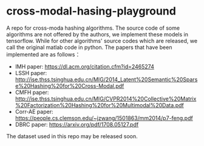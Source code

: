 # cross-modal-hasing-playground

A repo for cross-moda hashing algorithms.
The source code of some algorithms are not offered by the authors, we implement these models in tensorflow. While for other algorithms' 
source codes which are released, we call the original matlab code in python.
The papers that have been implemented are as follows：
* IMH
  paper: https://dl.acm.org/citation.cfm?id=2465274
* LSSH
  paper: http://ise.thss.tsinghua.edu.cn/MIG/2014_Latent%20Semantic%20Sparse%20Hashing%20for%20Cross-Modal.pdf
* CMFH
  paper: http://ise.thss.tsinghua.edu.cn/MIG/CVPR2014%20Collective%20Matrix%20Factorization%20Hashing%20for%20Multimodal%20Data.pdf
* Corr-AE
  paper: https://people.cs.clemson.edu/~jzwang/1501863/mm2014/p7-feng.pdf
* DBRC
  paper: https://arxiv.org/pdf/1708.05127.pdf
 
 The dataset used in this repo may be released soon.
